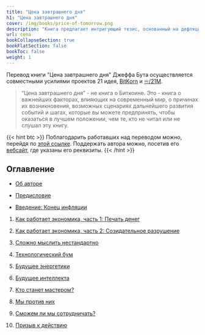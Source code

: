 ```yaml
---
title: "Цена завтрашнего дня"
h1: "Цена завтрашнего дня"
cover: /img/books/price-of-tomorrow.png
description: "Книга предлагает интригующий тезис, основанный на дефляционном воздействии технологического прогресса в сочетании с все более доступным кредитом."
url: cena
bookCollapseSection: true
bookFlatSection: false
bookToc: false
weight: 1
---
```


Перевод книги "Цена завтрашнего дня" Джеффа Бута осуществляется совместными усилиями проектов 21 идея,  [BitKorn](https://www.youtube.com/@BitKorn) и [♾️/21M](https://t.me/gametheoryhub). 

> “Цена завтрашнего дня” - не книга о Биткоине. Это - книга о важнейших факторах, влияющих на современный мир, о причинах их возникновения, возможных сценариях дальнейшего развития событий и шагах, которые вы можете предпринять, чтобы оказаться в лучшем положении, чем те, кто не читал или не слушал эту книгу.

{{< hint btc >}}
Поблагодарить работавших над переводом можно, перейдя по [этой ссылке](/contribute/). Поддержать автора можно, посетив его [вебсайт](https://www.jeffbooth.ca/), где указаны его реквизиты.
{{< /hint >}}

## Оглавление

- [Об авторе](/cena/ob-avtore)

- [Предисловие](/cena/predislovie) 

- [Введение: Конец инфляции](/cena/vvedenie) 

1. [Как работает экономика, часть 1: Печать денег](/cena/1) 

2. [Как работает экономика, часть 2: Cозидательное разрушение](/cena/2) 

3. [Сложно мыслить нестандартно](/cena/3) 

4. [Технологический бум](/cena/4)

5. [Будущее энергетики](/cena/5)

6. [Будущее интеллекта](/cena/6)

7. [Кто станет мастером?](/cena/7)

8. [Мы против них](/cena/8)

9. [Сможем ли мы сотрудничать?](/cena/9)

10. [Призыв к действию](/cena/10)

